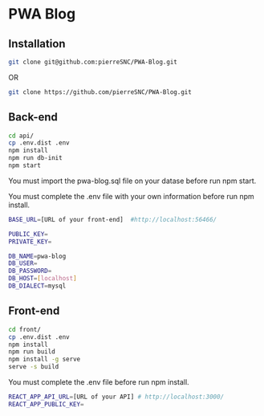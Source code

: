 # PWA Blog

## Installation

```bash
git clone git@github.com:pierreSNC/PWA-Blog.git
```

OR

```bash
git clone https://github.com/pierreSNC/PWA-Blog.git
```

## Back-end

```bash
cd api/
cp .env.dist .env
npm install
npm run db-init
npm start
```
You must import the pwa-blog.sql file on your datase before run npm start.

You must complete the .env file with your own information before run npm install.

```bash
BASE_URL=[URL of your front-end]  #http://localhost:56466/

PUBLIC_KEY=
PRIVATE_KEY=

DB_NAME=pwa-blog
DB_USER=
DB_PASSWORD=
DB_HOST=[localhost]
DB_DIALECT=mysql
```

## Front-end

```bash
cd front/
cp .env.dist .env
npm install
npm run build
npm install -g serve
serve -s build
```

You must complete the .env file before run npm install.

```bash
REACT_APP_API_URL=[URL of your API] # http://localhost:3000/
REACT_APP_PUBLIC_KEY=
```